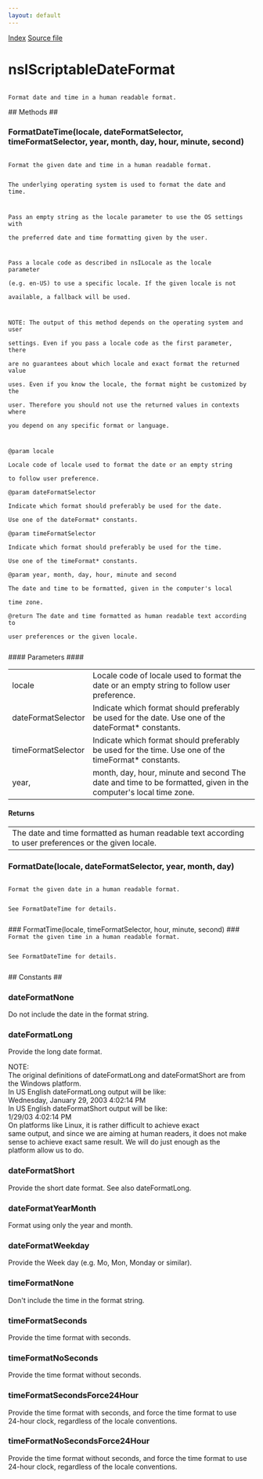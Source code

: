 ```yaml
---
layout: default
---
```

<div id='links'><a href="../index.html">Index</a>
<a href="http://dxr.mozilla.org/mozilla-central/source/intl/locale/nsIScriptableDateFormat.idl">Source file</a>
</div>

# nsIScriptableDateFormat #
<code>  
Format date and time in a human readable format.  
  
</code>
## Methods ##

### FormatDateTime(locale, dateFormatSelector, timeFormatSelector, year, month, day, hour, minute, second) ###
<code>  
Format the given date and time in a human readable format.  
  
The underlying operating system is used to format the date and time.  
  
Pass an empty string as the locale parameter to use the OS settings with  
the preferred date and time formatting given by the user.  
  
Pass a locale code as described in nsILocale as the locale parameter  
(e.g. en-US) to use a specific locale. If the given locale is not  
available, a fallback will be used.  
  
NOTE: The output of this method depends on the operating system and user  
settings. Even if you pass a locale code as the first parameter, there  
are no guarantees about which locale and exact format the returned value  
uses. Even if you know the locale, the format might be customized by the  
user. Therefore you should not use the returned values in contexts where  
you depend on any specific format or language.  
  
@param locale  
       Locale code of locale used to format the date or an empty string  
       to follow user preference.  
@param dateFormatSelector  
       Indicate which format should preferably be used for the date.  
       Use one of the dateFormat* constants.  
@param timeFormatSelector  
       Indicate which format should preferably be used for the time.  
       Use one of the timeFormat* constants.  
@param year, month, day, hour, minute and second  
       The date and time to be formatted, given in the computer's local  
       time zone.  
@return The date and time formatted as human readable text according to  
        user preferences or the given locale.  
  
</code>
#### Parameters ####

<table>

<tr>
<td>locale</td>
<td>       Locale code of locale used to format the date or an empty string  
       to follow user preference.  
</td>
</tr>

<tr>
<td>dateFormatSelector</td>
<td>       Indicate which format should preferably be used for the date.  
       Use one of the dateFormat* constants.  
</td>
</tr>

<tr>
<td>timeFormatSelector</td>
<td>       Indicate which format should preferably be used for the time.  
       Use one of the timeFormat* constants.  
</td>
</tr>

<tr>
<td>year,</td>
<td>month, day, hour, minute and second  
       The date and time to be formatted, given in the computer's local  
       time zone.  
</td>
</tr>

</table>

#### Returns ####

<table>

<tr>
<td>The date and time formatted as human readable text according to  
        user preferences or the given locale.  
</td>
</tr>

</table>

### FormatDate(locale, dateFormatSelector, year, month, day) ###
<code>  
Format the given date in a human readable format.  
  
See FormatDateTime for details.  
  
</code>
### FormatTime(locale, timeFormatSelector, hour, minute, second) ###
<code>  
Format the given time in a human readable format.  
  
See FormatDateTime for details.  
  
</code>
## Constants ##

### dateFormatNone ###
  
Do not include the date in the format string.  
  

### dateFormatLong ###
  
Provide the long date format.  
  
NOTE:  
The original definitions of dateFormatLong and dateFormatShort are from  
the Windows platform.   
In US English dateFormatLong output will be like:  
    Wednesday, January 29, 2003 4:02:14 PM  
In US English dateFormatShort output will be like:  
    1/29/03 4:02:14 PM  
On platforms like Linux, it is rather difficult to achieve exact  
same output, and since we are aiming at human readers, it does not make  
sense to achieve exact same result. We will do just enough as the  
platform allow us to do.   
  

### dateFormatShort ###
  
Provide the short date format. See also dateFormatLong.  
  

### dateFormatYearMonth ###
  
Format using only the year and month.  
  

### dateFormatWeekday ###
  
Provide the Week day (e.g. Mo, Mon, Monday or similar).  
  

### timeFormatNone ###
  
Don't include the time in the format string.  
  

### timeFormatSeconds ###
  
Provide the time format with seconds.  
  

### timeFormatNoSeconds ###
  
Provide the time format without seconds.  
  

### timeFormatSecondsForce24Hour ###
  
Provide the time format with seconds, and force the time format to use  
24-hour clock, regardless of the locale conventions.  
  

### timeFormatNoSecondsForce24Hour ###
  
Provide the time format without seconds, and force the time format to use  
24-hour clock, regardless of the locale conventions.  
  
